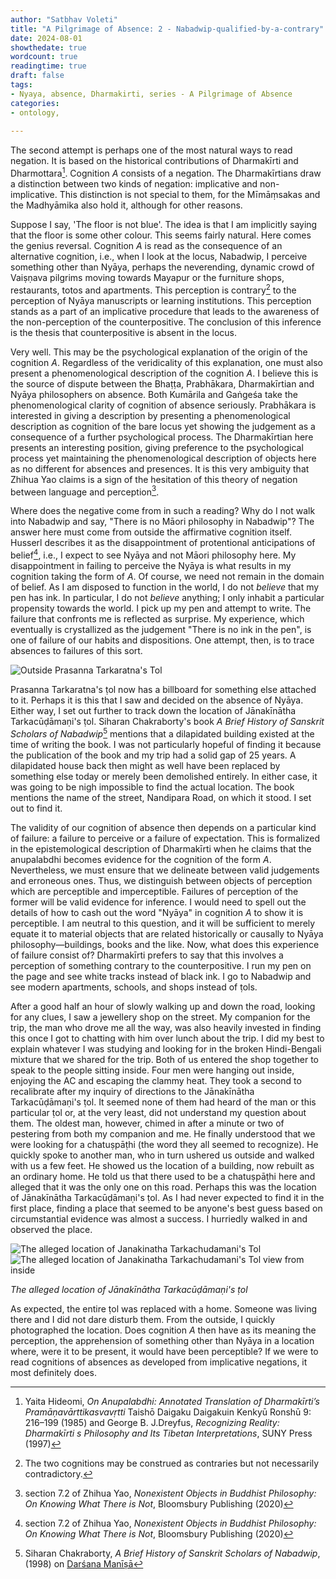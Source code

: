 ```yaml
---
author: "Satbhav Voleti"
title: "A Pilgrimage of Absence: 2 - Nabadwip-qualified-by-a-contrary"
date: 2024-08-01
showthedate: true
wordcount: true
readingtime: true
draft: false
tags: 
- Nyaya, absence, Dharmakirti, series - A Pilgrimage of Absence
categories:
- ontology,
    
--- 
```


The second attempt is perhaps one of the most natural ways to read negation. It is based on the historical contributions of Dharmakīrti and Dharmottara[^4]. Cognition *A* consists of a negation. The Dharmakīrtians draw a distinction between two kinds of negation: implicative and non-implicative. This distinction is not special to them, for the Mīmāṃsakas and the Madhyāmika also hold it, although for other reasons. 

Suppose I say, 'The floor is not blue'. The idea is that I am implicitly saying that the floor is some other colour. This seems fairly natural. Here comes the genius reversal. Cognition *A* is read as the consequence of an alternative cognition, i.e., when I look at the locus, Nabadwip, I perceive something other than Nyāya, perhaps the neverending, dynamic crowd of Vaiṣṇava pilgrims moving towards Mayapur or the furniture shops, restaurants, totos and apartments. This perception is contrary[^1] to the perception of Nyāya manuscripts or learning institutions. This perception stands as a part of an implicative procedure that leads to the awareness of the non-perception of the counterpositive. The conclusion of this inference is the thesis that counterpositive is absent in the locus. 

Very well. This may be the psychological explanation of the origin of the cognition *A*. Regardless of the veridicality of this explanation, one must also present a phenomenological description of the cognition *A*. I believe this is the source of dispute between the Bhaṭṭa, Prabhākara, Dharmakīrtian and Nyāya philosophers on absence. Both Kumārila and Gaṅgeśa take the phenomenological clarity of cognition of absence seriously. Prabhākara is interested in giving a description by presenting a phenomenological description as cognition of the bare locus yet showing the judgement as a consequence of a further psychological process. The Dharmakīrtian here presents an interesting position, giving preference to the psychological process yet maintaining the phenomenological description of objects here as no different for absences and presences. It is this very ambiguity that Zhihua Yao claims is a sign of the hesitation of this theory of negation between language and perception[^2]. 

Where does the negative come from in such a reading? Why do I not walk into Nabadwip and say, "There is no Māori philosophy in Nabadwip"? The answer here must come from outside the affirmative cognition itself. Husserl describes it as the disappointment of protentional anticipations of belief[^2], i.e., I expect to see Nyāya and not Māori philosophy here. My disappointment in failing to perceive the Nyāya is what results in my cognition taking the form of *A*. Of course, we need not remain in the domain of belief. As I am disposed to function in the world, I do not *believe* that my pen has ink. In particular, I do not *believe* anything; I only inhabit a particular propensity towards the world. I pick up my pen and attempt to write. The failure that confronts me is reflected as surprise. My experience, which eventually is crystallized as the judgement "There is no ink in the pen", is one of failure of our habits and dispositions. One attempt, then, is to trace absences to failures of this sort.  

![Outside Prasanna Tarkaratna's Tol](../../images/Prasanna%20Tarkaratna%20Tol%20-%201.jpg)

Prasanna Tarkaratna's ṭol now has a billboard for something else attached to it. Perhaps it is this that I saw and decided on the absence of Nyāya. Either way, I set out further to track down the location of Jānakīnātha Tarkacūḍāmaṇi's ṭol. Siharan Chakraborty's book *A Brief History of Sanskrit Scholars of Nabadwip*[^3] mentions that a dilapidated building existed at the time of writing the book. I was not particularly hopeful of finding it because the publication of the book and my trip had a solid gap of 25 years. A dilapidated house back then might as well have been replaced by something else today or merely been demolished entirely. In either case, it was going to be nigh impossible to find the actual location. The book mentions the name of the street, Nandipara Road, on which it stood. I set out to find it. 

The validity of our cognition of absence then depends on a particular kind of failure: a failure to perceive or a failure of expectation. This is formalized in the epistemological description of Dharmakīrti when he claims that the anupalabdhi becomes evidence for the cognition of the form *A*. Nevertheless, we must ensure that we delineate between valid judgements and erroneous ones. Thus, we distinguish between objects of perception which are perceptible and imperceptible. Failures of perception of the former will be valid evidence for inference. I would need to spell out the details of how to cash out the word "Nyāya" in cognition *A* to show it is perceptible. I am neutral to this question, and it will be sufficient to merely equate it to material objects that are related historically or causally to Nyāya philosophy—buildings, books and the like. Now, what does this experience of failure consist of? Dharmakīrti prefers to say that this involves a perception of something contrary to the counterpositive. I run my pen on the page and see white tracks instead of black ink. I go to Nabadwip and see modern apartments, schools, and shops instead of ṭols.  

After a good half an hour of slowly walking up and down the road, looking for any clues, I saw a jewellery shop on the street. My companion for the trip, the man who drove me all the way, was also heavily invested in finding this once I got to chatting with him over lunch about the trip. I did my best to explain whatever I was studying and looking for in the broken Hindi-Bengali mixture that we shared for the trip. Both of us entered the shop together to speak to the people sitting inside. Four men were hanging out inside, enjoying the AC and escaping the clammy heat. They took a second to recalibrate after my inquiry of directions to the Jānakīnātha Tarkacūḍāmaṇi's ṭol. It seemed none of them had heard of the man or this particular ṭol or, at the very least, did not understand my question about them. The oldest man, however, chimed in after a minute or two of pestering from both my companion and me. He finally understood that we were looking for a chatuṣpāṭhi (the word they all seemed to recognize).  He quickly spoke to another man, who in turn ushered us outside and walked with us a few feet. He showed us the location of a building, now rebuilt as an ordinary home. He told us that there used to be a chatuṣpāṭhi here and alleged that it was the only one on this road. Perhaps this was the location of Jānakīnātha Tarkacūḍāmaṇi's ṭol. As I had never expected to find it in the first place, finding a place that seemed to be anyone's best guess based on circumstantial evidence was almost a success. I hurriedly walked in and observed the place.

![The alleged location of Janakinatha Tarkachudamani's Tol](../../images/Janakinatha%20Tarkacudamani%20-%202.jpg)
![The alleged location of Janakinatha Tarkachudamani's Tol view from inside](../../images/Janakinatha%20Tarkacudamani%20-%201.jpg)

*The alleged location of Jānakīnātha Tarkacūḍāmaṇi's ṭol*

As expected, the entire ṭol was replaced with a home. Someone was living there and I did not dare disturb them. From the outside, I quickly photographed the location. Does cognition *A* then have as its meaning the perception, the apprehension of something other than Nyāya in a location where, were it to be present, it would have been perceptible? If we were to read cognitions of absences as developed from implicative negations, it most definitely does. 


[^1]: The two cognitions may be construed as contraries but not necessarily contradictory. 
[^2]: section 7.2 of Zhihua Yao, *Nonexistent Objects in Buddhist Philosophy: On Knowing What There is Not*, Bloomsbury Publishing (2020)
[^3]: Siharan Chakraborty, *A Brief History of Sanskrit Scholars of Nabadwip*, (1998) on [Darśana Manīṣā](https://darshanmanisha.org/)
[^4]: Yaita Hideomi, *On Anupalabdhi: Annotated Translation of Dharmakīrti’s Pramāṇavārttikasvavṛtti* Taishō Daigaku Daigakuin Kenkyū Ronshū 9: 216–199 (1985) and George B. J.Dreyfus, *Recognizing Reality: Dharmakīrti s Philosophy and Its Tibetan Interpretations*, SUNY Press (1997)